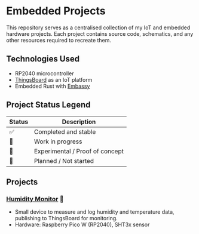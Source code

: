 # Embedded Projects

This repository serves as a centralised collection of my IoT and embedded hardware projects. Each project contains source code, schematics, and any other resources required to recreate them.

## Technologies Used
- RP2040 microcontroller
- [ThingsBoard](https://github.com/thingsboard/thingsboard) as an IoT platform
- Embedded Rust with [Embassy](https://github.com/embassy-rs/embassy) 

## Project Status Legend
| Status | Description |
|--------|-------------|
| ✅ | Completed and stable |
| 🚧 | Work in progress |
| 🧪 | Experimental / Proof of concept |
| 📝 | Planned / Not started |

## Projects

### [Humidity Monitor](./humidity-monitor/) 🚧
- Small device to measure and log humidity and temperature data, publishing to ThingsBoard for monitoring.
- Hardware: Raspberry Pico W (RP2040), SHT3x sensor